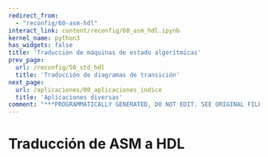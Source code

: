 ```yaml
---
redirect_from:
  - "reconfig/60-asm-hdl"
interact_link: content/reconfig/60_asm_hdl.ipynb
kernel_name: python3
has_widgets: false
title: 'Traducción de máquinas de estado algorítmicas'
prev_page:
  url: /reconfig/50_std_hdl
  title: 'Traducción de diagramas de transición'
next_page:
  url: /aplicaciones/00_aplicaciones_indice
  title: 'Aplicaciones diversas'
comment: "***PROGRAMMATICALLY GENERATED, DO NOT EDIT. SEE ORIGINAL FILES IN /content***"
---
```



# **Traducción de ASM a HDL**

